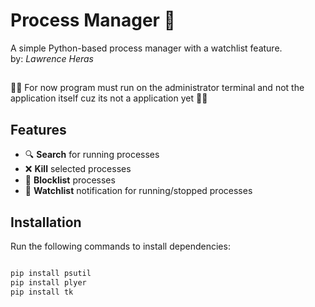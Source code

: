 # Process Manager 🚀  
A simple Python-based process manager with a watchlist feature.  
by: *Lawrence Heras*

##
🤷‍♂️ For now program must run on the administrator terminal and not the application itself cuz its not a application yet 🤷‍♂️
      


## Features  
- 🔍 **Search** for running processes  
- ❌ **Kill** selected processes  
- 🚫 **Blocklist** processes  
- 👀 **Watchlist** notification for running/stopped processes  

## Installation  
Run the following commands to install dependencies:  

```sh

pip install psutil  
pip install plyer  
pip install tk  
